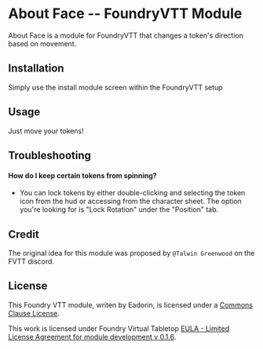 # About Face -- FoundryVTT Module
About Face is a module for FoundryVTT that changes a token's direction based on movement.


## Installation
Simply use the install module screen within the FoundryVTT setup


## Usage
Just move your tokens!


## Troubleshooting

#### How do I keep certain tokens from spinning?
- You can lock tokens by either double-clicking and selecting the token icon from the hud or accessing from the character sheet. The option you're looking for is "Lock Rotation" under the "Position" tab.


## Credit
The original idea for this module was proposed by `@Talwin Greenwood` on the FVTT discord.

## License
This Foundry VTT module, writen by Eadorin, is licensed under a [Commons Clause License](https://commonsclause.com/).

This work is licensed under Foundry Virtual Tabletop [EULA - Limited License Agreement for module development v 0.1.6](http://foundryvtt.com/pages/license.html).
